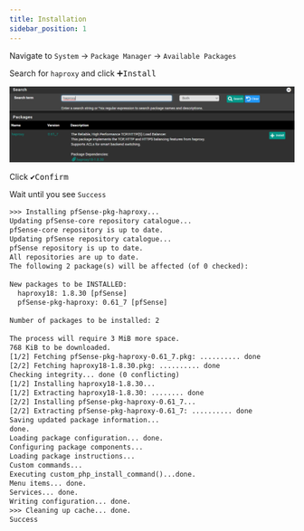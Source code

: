 ```yaml
---
title: Installation
sidebar_position: 1
---
```


Navigate to `System` -> `Package Manager` -> `Available Packages`

Search for `haproxy` and click <kbd>➕Install</kbd>

![haproxy-install](./img/haproxy-install.png)

Click <kbd>✔️Confirm</kbd>

Wait until you see `Success`

```shell
>>> Installing pfSense-pkg-haproxy...
Updating pfSense-core repository catalogue...
pfSense-core repository is up to date.
Updating pfSense repository catalogue...
pfSense repository is up to date.
All repositories are up to date.
The following 2 package(s) will be affected (of 0 checked):

New packages to be INSTALLED:
  haproxy18: 1.8.30 [pfSense]
  pfSense-pkg-haproxy: 0.61_7 [pfSense]

Number of packages to be installed: 2

The process will require 3 MiB more space.
768 KiB to be downloaded.
[1/2] Fetching pfSense-pkg-haproxy-0.61_7.pkg: .......... done
[2/2] Fetching haproxy18-1.8.30.pkg: .......... done
Checking integrity... done (0 conflicting)
[1/2] Installing haproxy18-1.8.30...
[1/2] Extracting haproxy18-1.8.30: ........ done
[2/2] Installing pfSense-pkg-haproxy-0.61_7...
[2/2] Extracting pfSense-pkg-haproxy-0.61_7: .......... done
Saving updated package information...
done.
Loading package configuration... done.
Configuring package components...
Loading package instructions...
Custom commands...
Executing custom_php_install_command()...done.
Menu items... done.
Services... done.
Writing configuration... done.
>>> Cleaning up cache... done.
Success
```
